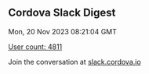 ## Cordova Slack Digest
Mon, 20 Nov 2023 08:21:04 GMT

[User count: 4811](https://cordova.slack.com/)


Join the conversation at [slack.cordova.io](http://slack.cordova.io/)
